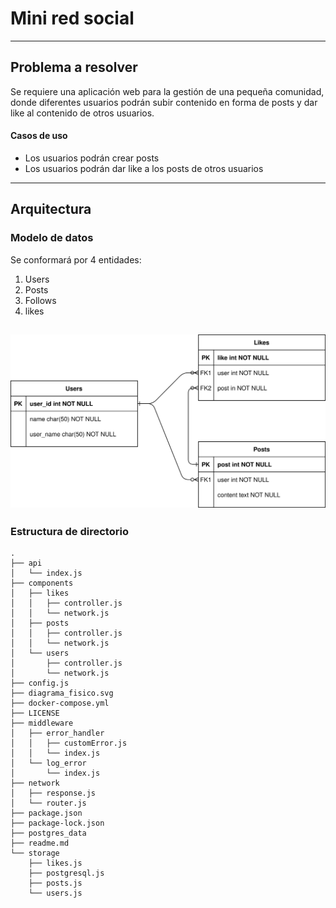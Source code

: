 # Mini red social
---
## Problema a resolver
Se requiere una aplicación web para la gestión de una pequeña comunidad, donde diferentes usuarios podrán subir contenido en forma de posts y dar like al contenido de otros usuarios.

#### Casos de uso
* Los usuarios podrán crear posts
* Los usuarios podrán dar like a los posts de otros usuarios

---
## Arquitectura

### Modelo de datos
Se conformará por 4 entidades:
1. Users
2. Posts
3. Follows
4. likes

![Diagrama físico](diagrama_fisico.svg)
---
### Estructura de directorio
```
.
├── api
│   └── index.js
├── components
│   ├── likes
│   │   ├── controller.js
│   │   └── network.js
│   ├── posts
│   │   ├── controller.js
│   │   └── network.js
│   └── users
│       ├── controller.js
│       └── network.js
├── config.js
├── diagrama_fisico.svg
├── docker-compose.yml
├── LICENSE
├── middleware
│   ├── error_handler
│   │   ├── customError.js
│   │   └── index.js
│   └── log_error
│       └── index.js
├── network
│   ├── response.js
│   └── router.js
├── package.json
├── package-lock.json
├── postgres_data
├── readme.md
└── storage
    ├── likes.js
    ├── postgresql.js
    ├── posts.js
    └── users.js
```